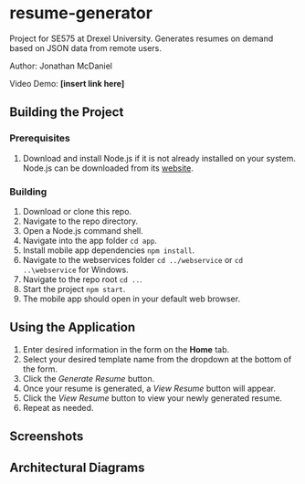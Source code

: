# resume-generator
Project for SE575 at Drexel University. Generates resumes on demand based on JSON data from remote users.

Author: Jonathan McDaniel

Video Demo: **[insert link here]**

## Building the Project
### Prerequisites
1. Download and install Node.js if it is not already installed on your system. Node.js can be downloaded from its [website](https://nodejs.org/en/).

### Building
1. Download or clone this repo.
2. Navigate to the repo directory.
3. Open a Node.js command shell.
4. Navigate into the app folder `cd app`.
5. Install mobile app dependencies `npm install`.
6. Navigate to the webservices folder `cd ../webservice` or `cd ..\webservice` for Windows.
7. Navigate to the repo root `cd ..`.
8. Start the project `npm start`.
9. The mobile app should open in your default web browser.

## Using the Application
1. Enter desired information in the form on the **Home** tab.
2. Select your desired template name from the dropdown at the bottom of the form.
3. Click the *Generate Resume* button.
4. Once your resume is generated, a *View Resume* button will appear.
5. Click the *View Resume* button to view your newly generated resume.
6. Repeat as needed.

## Screenshots

## Architectural Diagrams
